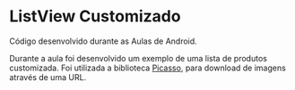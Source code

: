 # ListView Customizado
Código desenvolvido durante as Aulas de Android.

Durante a aula foi desenvolvido um exemplo de uma lista de produtos customizada. Foi utilizada a biblioteca [Picasso], para download de imagens através de uma URL.


   [Picasso]: <http://square.github.io/picasso/>

